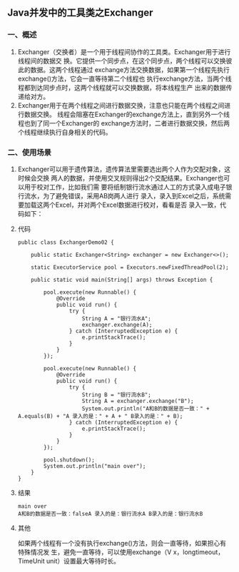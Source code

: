## Java并发中的工具类之Exchanger
### 一、概述
1. Exchanger（交换者）是一个用于线程间协作的工具类。Exchanger用于进行线程间的数据交
   换。它提供一个同步点，在这个同步点，两个线程可以交换彼此的数据。这两个线程通过
   exchange方法交换数据，如果第一个线程先执行exchange()方法，它会一直等待第二个线程也
   执行exchange方法，当两个线程都到达同步点时，这两个线程就可以交换数据，将本线程生产
   出来的数据传递给对方。
2. Exchanger用于在两个线程之间进行数据交换，注意也只能在两个线程之间进行数据交换。
   线程会阻塞在Exchanger的exchange方法上，直到另外一个线程也到了同一个Exchanger的
   exchange方法时，二者进行数据交换，然后两个线程继续执行自身相关的代码。
### 二、使用场景
1. Exchanger可以用于遗传算法，遗传算法里需要选出两个人作为交配对象，这时候会交换
   两人的数据，并使用交叉规则得出2个交配结果。Exchanger也可以用于校对工作，比如我们需
   要将纸制银行流水通过人工的方式录入成电子银行流水，为了避免错误，采用AB岗两人进行
   录入，录入到Excel之后，系统需要加载这两个Excel，并对两个Excel数据进行校对，看看是否
   录入一致，代码如下：
2. 代码
   ```
   public class ExchangerDemo02 {
   
       public static Exchanger<String> exchanger = new Exchanger<>();
   
       static ExecutorService pool = Executors.newFixedThreadPool(2);
   
       public static void main(String[] args) throws Exception {
   
           pool.execute(new Runnable() {
               @Override
               public void run() {
                   try {
                       String A = "银行流水A";
                       exchanger.exchange(A);
                   } catch (InterruptedException e) {
                       e.printStackTrace();
                   }
               }
           });
   
           pool.execute(new Runnable() {
               @Override
               public void run() {
                   try {
                       String B = "银行流水B";
                       String A = exchanger.exchange("B");
                       System.out.println("A和B的数据是否一致：" + A.equals(B) + "A 录入的是：" + A + " B录入的是：" + B);
                   } catch (InterruptedException e) {
                       e.printStackTrace();
                   }
               }
           });
   
           pool.shutdown();
           System.out.println("main over");
       }
   }
   
   ```
3. 结果
   ```
   main over
   A和B的数据是否一致：falseA 录入的是：银行流水A B录入的是：银行流水B
   ```
4. 其他

   如果两个线程有一个没有执行exchange()方法，则会一直等待，如果担心有特殊情况发
   生，避免一直等待，可以使用exchange（V x，longtimeout，TimeUnit unit）设置最大等待时长。

